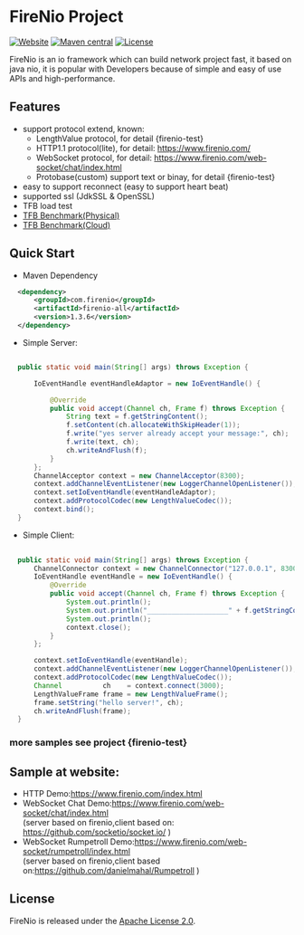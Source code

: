 
# FireNio Project

[![Website](https://img.shields.io/badge/website-firenio-green.svg)](https://www.firenio.com)
[![Maven central](https://img.shields.io/badge/maven-1.3.6-green.svg)](https://search.maven.org/search?q=a:firenio-all)
[![License](https://img.shields.io/badge/License-Apache%202.0-585ac2.svg)](https://github.com/firenio/firenio/blob/master/LICENSE.txt)

FireNio is an io framework which can build network project fast, it based on java nio, it is popular with Developers because of simple and easy of use APIs and high-performance.

## Features

 * support protocol extend, known:
   * LengthValue protocol, for detail {firenio-test}
   * HTTP1.1 protocol(lite), for detail: https://www.firenio.com/
   * WebSocket protocol, for detail: https://www.firenio.com/web-socket/chat/index.html 
   * Protobase(custom) support text or binay, for detail {firenio-test}
 * easy to support reconnect (easy to support heart beat)
 * supported ssl (JdkSSL & OpenSSL)
  * TFB load test
   * [TFB Benchmark(Physical)](https://www.techempower.com/benchmarks/#section=data-r18&hw=ph&test=plaintext)
   * [TFB Benchmark(Cloud)](https://www.techempower.com/benchmarks/#section=data-r18&hw=cl&test=plaintext)
 
## Quick Start

 * Maven Dependency

  ```xml  
	<dependency>
		<groupId>com.firenio</groupId>
		<artifactId>firenio-all</artifactId>
		<version>1.3.6</version>
	</dependency>  
  ```
  
 * Simple Server:

  ```Java

    public static void main(String[] args) throws Exception {

        IoEventHandle eventHandleAdaptor = new IoEventHandle() {

            @Override
            public void accept(Channel ch, Frame f) throws Exception {
                String text = f.getStringContent();
                f.setContent(ch.allocateWithSkipHeader(1));
                f.write("yes server already accept your message:", ch);
                f.write(text, ch);
                ch.writeAndFlush(f);
            }
        };
        ChannelAcceptor context = new ChannelAcceptor(8300);
        context.addChannelEventListener(new LoggerChannelOpenListener());
        context.setIoEventHandle(eventHandleAdaptor);
        context.addProtocolCodec(new LengthValueCodec());
        context.bind();
    }

  ```

 * Simple Client:

  ```Java
    
    public static void main(String[] args) throws Exception {
        ChannelConnector context = new ChannelConnector("127.0.0.1", 8300);
        IoEventHandle eventHandle = new IoEventHandle() {
            @Override
            public void accept(Channel ch, Frame f) throws Exception {
                System.out.println();
                System.out.println("____________________" + f.getStringContent());
                System.out.println();
                context.close();
            }
        };

        context.setIoEventHandle(eventHandle);
        context.addChannelEventListener(new LoggerChannelOpenListener());
        context.addProtocolCodec(new LengthValueCodec());
        Channel          ch    = context.connect(3000);
        LengthValueFrame frame = new LengthValueFrame();
        frame.setString("hello server!", ch);
        ch.writeAndFlush(frame);
    }

  ```

###	more samples see project {firenio-test}

## Sample at website:
 * HTTP Demo:https://www.firenio.com/index.html
 * WebSocket Chat Demo:https://www.firenio.com/web-socket/chat/index.html                                
  (server based on firenio,client based on: https://github.com/socketio/socket.io/ )
 * WebSocket Rumpetroll Demo:https://www.firenio.com/web-socket/rumpetroll/index.html                                
  (server based on firenio,client based on:https://github.com/danielmahal/Rumpetroll )

## License

FireNio is released under the [Apache License 2.0](http://www.apache.org/licenses/LICENSE-2.0).
